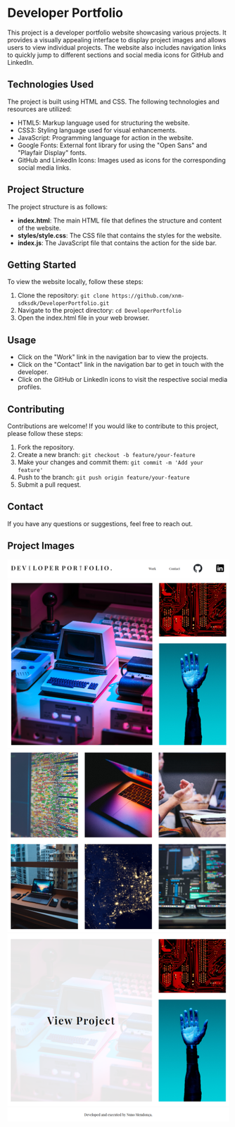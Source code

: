 # Developer Portfolio

This project is a developer portfolio website showcasing various projects. It provides a visually appealing interface to display project images and allows users to view individual projects. The website also includes navigation links to quickly jump to different sections and social media icons for GitHub and LinkedIn.

## Technologies Used

The project is built using HTML and CSS. The following technologies and resources are utilized:

- HTML5: Markup language used for structuring the website.
- CSS3: Styling language used for visual enhancements.
- JavaScript: Programming language for action in the website.
- Google Fonts: External font library for using the "Open Sans" and "Playfair Display" fonts.
- GitHub and LinkedIn Icons: Images used as icons for the corresponding social media links.

## Project Structure

The project structure is as follows:

- **index.html**: The main HTML file that defines the structure and content of the website.
- **styles/style.css**: The CSS file that contains the styles for the website.
- **index.js**: The JavaScript file that contains the action for the side bar.

## Getting Started

To view the website locally, follow these steps:

1. Clone the repository: `git clone https://github.com/xnm-sdksdk/DeveloperPortfolio.git`
2. Navigate to the project directory: `cd DeveloperPortfolio`
3. Open the index.html file in your web browser.

## Usage

- Click on the "Work" link in the navigation bar to view the projects.
- Click on the "Contact" link in the navigation bar to get in touch with the developer.
- Click on the GitHub or LinkedIn icons to visit the respective social media profiles.

## Contributing

Contributions are welcome! If you would like to contribute to this project, please follow these steps:

1. Fork the repository.
2. Create a new branch: `git checkout -b feature/your-feature`
3. Make your changes and commit them: `git commit -m 'Add your feature'`
4. Push to the branch: `git push origin feature/your-feature`
5. Submit a pull request.

## Contact

If you have any questions or suggestions, feel free to reach out.

## Project Images

<img src="./images/navbar.png">

<img src="./images/grid1.png">

<img src="./images/grid2.png">

<img src="./images/grid_hover.png">

<img src="./images/footer.png">
